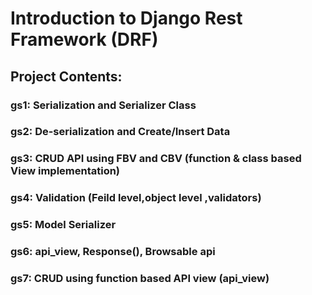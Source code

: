# Introduction to Django Rest Framework (DRF)
  


## Project Contents:
### gs1: Serialization and Serializer Class
### gs2: De-serialization and Create/Insert Data
### gs3: CRUD API using FBV and CBV (function  & class based View implementation)
### gs4: Validation (Feild level,object level ,validators)
### gs5: Model Serializer  
### gs6: api_view, Response(), Browsable api
### gs7: CRUD using function based API view (api_view)
                                    
